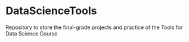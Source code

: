 # DataScienceTools
Repository to store the final-grade projects and practice of the Tools for Data Science Course
